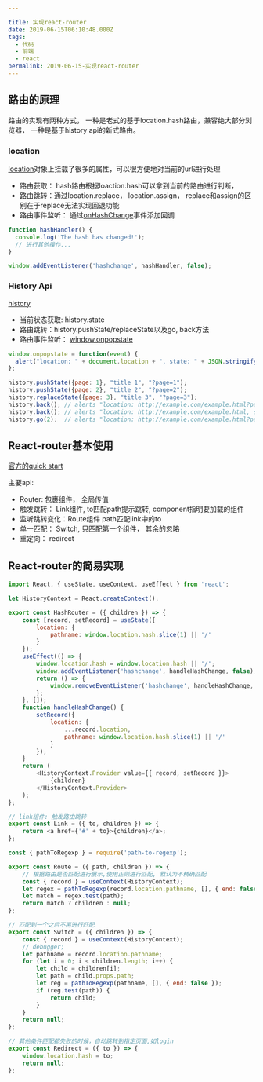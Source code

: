 ```yaml
---

title: 实现react-router
date: 2019-06-15T06:10:48.000Z
tags:
  - 代码
  - 前端
  - react
permalink: 2019-06-15-实现react-router
---
```


## 路由的原理
路由的实现有两种方式， 一种是老式的基于location.hash路由，兼容绝大部分浏览器， 一种是基于history api的新式路由。
### location
[location](https://developer.mozilla.org/en-US/docs/Web/API/Location)对象上挂载了很多的属性，可以很方便地对当前的url进行处理
* 路由获取： hash路由根据loaction.hash可以拿到当前的路由进行判断，
* 路由跳转：通过location.replace， location.assign， replace和assign的区别在于replace无法实现回退功能
* 路由事件监听： 通过[onHashChange](https://developer.mozilla.org/en-US/docs/Web/API/WindowEventHandlers/onhashchange)事件添加回调
```js
function hashHandler() {
  console.log('The hash has changed!');
  // 进行其他操作...
}

window.addEventListener('hashchange', hashHandler, false);  
```
### History Api
[history](https://developer.mozilla.org/en-US/docs/Web/API/History)
* 当前状态获取: history.state
* 路由跳转：history.pushState/replaceState以及go, back方法
* 路由事件监听： [window.onpopstate](https://developer.mozilla.org/en-US/docs/Web/API/WindowEventHandlers/onpopstate)
```js
window.onpopstate = function(event) {
  alert("location: " + document.location + ", state: " + JSON.stringify(event.state));
};

history.pushState({page: 1}, "title 1", "?page=1");
history.pushState({page: 2}, "title 2", "?page=2");
history.replaceState({page: 3}, "title 3", "?page=3");
history.back(); // alerts "location: http://example.com/example.html?page=1, state: {"page":1}"
history.back(); // alerts "location: http://example.com/example.html, state: null
history.go(2);  // alerts "location: http://example.com/example.html?page=3, state: {"page":3}

```
## React-router基本使用
[官方的quick start](https://reacttraining.com/react-router/web/guides/quick-start)

主要api:
* Router: 包裹组件， 全局传值
* 触发跳转： Link组件, to匹配path提示跳转, component指明要加载的组件
* 监听跳转变化：Route组件 path匹配link中的to
* 单一匹配： Switch, 只匹配第一个组件， 其余的忽略
* 重定向： redirect

## React-router的简易实现
```js
import React, { useState, useContext, useEffect } from 'react';

let HistoryContext = React.createContext();

export const HashRouter = ({ children }) => {
	const [record, setRecord] = useState({
		location: {
			pathname: window.location.hash.slice(1) || '/'
		}
	});
	useEffect(() => {
		window.location.hash = window.location.hash || '/';
		window.addEventListener('hashchange', handleHashChange, false);
		return () => {
			window.removeEventListener('hashchange', handleHashChange, false);
		};
	}, []);
	function handleHashChange() {
		setRecord({
			location: {
				...record.location,
				pathname: window.location.hash.slice(1) || '/'
			}
		});
	}
	return (
		<HistoryContext.Provider value={{ record, setRecord }}>
			{children}
		</HistoryContext.Provider>
	);
};

// link组件: 触发路由跳转
export const Link = ({ to, children }) => {
	return <a href={'#' + to}>{children}</a>;
};

const { pathToRegexp } = require('path-to-regexp');

export const Route = ({ path, children }) => {
	// 根据路由是否匹配进行展示,使用正则进行匹配, 默认为不精确匹配
	const { record } = useContext(HistoryContext);
	let regex = pathToRegexp(record.location.pathname, [], { end: false });
	let match = regex.test(path);
	return match ? children : null;
};

// 匹配到一个之后不再进行匹配
export const Switch = ({ children }) => {
	const { record } = useContext(HistoryContext);
	// debugger;
	let pathname = record.location.pathname;
	for (let i = 0; i < children.length; i++) {
		let child = children[i];
		let path = child.props.path;
		let reg = pathToRegexp(pathname, [], { end: false });
		if (reg.test(path)) {
			return child;
		}
	}
	return null;
};

// 其他条件匹配都失败的时候，自动跳转到指定页面,如login
export const Redirect = ({ to }) => {
	window.location.hash = to;
	return null;
};
```